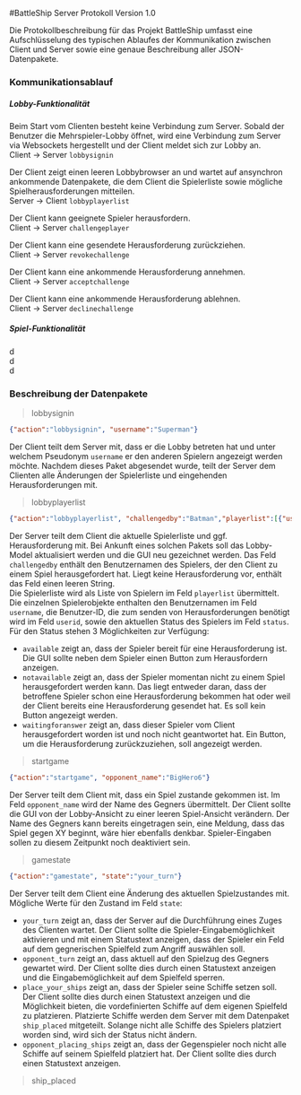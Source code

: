 #BattleShip Server Protokoll
Version 1.0

Die Protokollbeschreibung für das Projekt BattleShip umfasst eine Aufschlüsselung des typischen Ablaufes der Kommunikation zwischen Client und Server sowie eine genaue Beschreibung aller JSON-Datenpakete.

### Kommunikationsablauf
##### Lobby-Funktionalität
Beim Start vom Clienten besteht keine Verbindung zum Server. Sobald der Benutzer die Mehrspieler-Lobby öffnet, wird eine Verbindung zum Server via Websockets hergestellt und der Client meldet sich zur Lobby an.  
Client -> Server `lobbysignin`  

Der Client zeigt einen leeren Lobbybrowser an und wartet auf ansynchron ankommende Datenpakete, die dem Client die Spielerliste sowie mögliche Spielherausforderungen mitteilen.  
Server -> Client `lobbyplayerlist`  

Der Client kann geeignete Spieler herausfordern.  
Client -> Server `challengeplayer`  

Der Client kann eine gesendete Herausforderung zurückziehen.  
Client -> Server `revokechallenge`  

Der Client kann eine ankommende Herausforderung annehmen.  
Client -> Server `acceptchallenge`  

Der Client kann eine ankommende Herausforderung ablehnen.  
Client -> Server `declinechallenge`  

##### Spiel-Funktionalität
d  
d  
d  
### Beschreibung der Datenpakete
> lobbysignin

```json
{"action":"lobbysignin", "username":"Superman"}
```
Der Client teilt dem Server mit, dass er die Lobby betreten hat und unter welchem Pseudonym `username` er den anderen Spielern angezeigt werden möchte. Nachdem dieses Paket abgesendet wurde, teilt der Server dem Clienten alle Änderungen der Spielerliste und eingehenden Herausforderungen mit.

> lobbyplayerlist

```json
{"action":"lobbyplayerlist", "challengedby":"Batman","playerlist":[{"username":"Batman","userid":4,"status":"available"}, {"username":"Ironman","userid":8,"status":"notavailable"}]}
```

Der Server teilt dem Client die aktuelle Spielerliste und ggf. Herausforderung mit. Bei Ankunft eines solchen Pakets soll das Lobby-Model aktualisiert werden und die GUI neu gezeichnet werden. Das Feld `challengedby` enthält den Benutzernamen des Spielers, der den Client zu einem Spiel herausgefordert hat. Liegt keine Herausforderung vor, enthält das Feld einen leeren String.  
Die Spielerliste wird als Liste von Spielern im Feld `playerlist` übermittelt. Die einzelnen Spielerobjekte enthalten den Benutzernamen im Feld `username`, die Benutzer-ID, die zum senden von Herausforderungen benötigt wird im Feld `userid`, sowie den aktuellen Status des Spielers im Feld `status`.  
Für den Status stehen 3 Möglichkeiten zur Verfügung:  
  - `available` zeigt an, dass der Spieler bereit für eine Herausforderung ist. Die GUI sollte neben dem Spieler einen Button zum Herausfordern anzeigen.
  - `notavailable` zeigt an, dass der Spieler momentan nicht zu einem Spiel herausgefordert werden kann. Das liegt entweder daran, dass der betroffene Spieler schon eine Herausforderung bekommen hat oder weil der Client bereits eine Herausforderung gesendet hat. Es soll kein Button angezeigt werden.
  - `waitingforanswer` zeigt an, dass dieser Spieler vom Client herausgefordert worden ist und noch nicht geantwortet hat. Ein Button, um die Herausforderung zurückzuziehen, soll angezeigt werden.
 
> startgame

```json
{"action":"startgame", "opponent_name":"BigHero6"}
```
Der Server teilt dem Client mit, dass ein Spiel zustande gekommen ist. Im Feld `opponent_name` wird der Name des Gegners übermittelt. Der Client sollte die GUI von der Lobby-Ansicht zu einer leeren Spiel-Ansicht verändern. Der Name des Gegners kann bereits eingetragen sein, eine Meldung, dass das Spiel gegen XY beginnt, wäre hier ebenfalls denkbar. Spieler-Eingaben sollen zu diesem Zeitpunkt noch deaktiviert sein.  

> gamestate

```json
{"action":"gamestate", "state":"your_turn"}
```
Der Server teilt dem Client eine Änderung des aktuellen Spielzustandes mit. Mögliche Werte für den Zustand im Feld `state`:
  - `your_turn` zeigt an, dass der Server auf die Durchführung eines Zuges des Clienten wartet. Der Client sollte die Spieler-Eingabemöglichkeit aktivieren und mit einem Statustext anzeigen, dass der Spieler ein Feld auf dem gegnerischen Spielfeld zum Angriff auswählen soll.
  - `opponent_turn` zeigt an, dass aktuell auf den Spielzug des Gegners gewartet wird. Der Client sollte dies durch einen Statustext anzeigen und die Eingabemöglichkeit auf dem Spielfeld sperren.
  - `place_your_ships` zeigt an, dass der Spieler seine Schiffe setzen soll. Der Client sollte dies durch einen Statustext anzeigen und die Möglichkeit bieten, die vordefinierten Schiffe auf dem eigenen Spielfeld zu platzieren. Platzierte Schiffe werden dem Server mit dem Datenpaket `ship_placed` mitgeteilt. Solange nicht alle Schiffe des Spielers platziert worden sind, wird sich der Status nicht ändern.
  - `opponent_placing_ships` zeigt an, dass der Gegenspieler noch nicht alle Schiffe auf seinem Spielfeld platziert hat. Der Client sollte dies durch einen Statustext anzeigen.
 
> ship_placed

